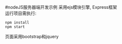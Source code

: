 #nodeJS服务器端开发示例
采用ejs模块引擎, Express框架<br>
运行项目需执行:
```shell
npm install
npm start
```
页面采用bootstrap和jquery
